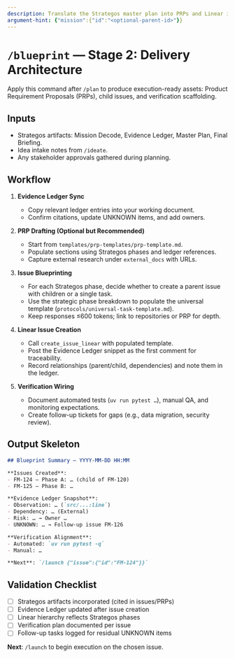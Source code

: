 ```yaml
---
description: Translate the Strategos master plan into PRPs and Linear issues
argument-hint: {"mission":{"id":"<optional-parent-id>"}}
---
```


# `/blueprint` — Stage 2: Delivery Architecture

Apply this command after `/plan` to produce execution-ready assets: Product Requirement Proposals (PRPs), child issues, and verification scaffolding.

## Inputs

- Strategos artifacts: Mission Decode, Evidence Ledger, Master Plan, Final Briefing.
- Idea intake notes from `/ideate`.
- Any stakeholder approvals gathered during planning.

## Workflow

1. **Evidence Ledger Sync**
   - Copy relevant ledger entries into your working document.
   - Confirm citations, update UNKNOWN items, and add owners.

2. **PRP Drafting (Optional but Recommended)**
   - Start from `templates/prp-templates/prp-template.md`.
   - Populate sections using Strategos phases and ledger references.
   - Capture external research under `external_docs` with URLs.

3. **Issue Blueprinting**
   - For each Strategos phase, decide whether to create a parent issue with children or a single task.
   - Use the strategic phase breakdown to populate the universal template (`protocols/universal-task-template.md`).
   - Keep responses ≤600 tokens; link to repositories or PRP for depth.

4. **Linear Issue Creation**
   - Call `create_issue_linear` with populated template.
   - Post the Evidence Ledger snippet as the first comment for traceability.
   - Record relationships (parent/child, dependencies) and note them in the ledger.

5. **Verification Wiring**
   - Document automated tests (`uv run pytest …`), manual QA, and monitoring expectations.
   - Create follow-up tickets for gaps (e.g., data migration, security review).

## Output Skeleton

```markdown
## Blueprint Summary — YYYY-MM-DD HH:MM

**Issues Created**:
- FM-124 — Phase A: … (child of FM-120)
- FM-125 — Phase B: …

**Evidence Ledger Snapshot**:
- Observation: … (`src/...:line`)
- Dependency: … (External)
- Risk: … → Owner …
- UNKNOWN: … → Follow-up issue FM-126

**Verification Alignment**:
- Automated: `uv run pytest -q`
- Manual: …

**Next**: `/launch {"issue":{"id":"FM-124"}}`
```

## Validation Checklist

- [ ] Strategos artifacts incorporated (cited in issues/PRPs)
- [ ] Evidence Ledger updated after issue creation
- [ ] Linear hierarchy reflects Strategos phases
- [ ] Verification plan documented per issue
- [ ] Follow-up tasks logged for residual UNKNOWN items

**Next**: `/launch` to begin execution on the chosen issue.

